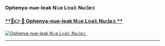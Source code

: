 ### Ophenya-nue-leak N𝚞e L𝚎a𝚔 Nu𝚍e𝚜   

### [ **🔗👉 🔴 Ophenya-nue-leak N𝚞e L𝚎a𝚔 Nu𝚍e𝚜 **](https://taap.it/xNRuk4)  

[![Ophenya-nue-leak N𝚞e L𝚎a𝚔 Nu𝚍e𝚜 ](https://i.imgur.com/0qMVB7G.gif)](https://taap.it/xNRuk4)  

___  
